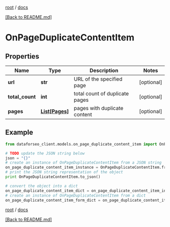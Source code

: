 [root](./../ "root") / [docs](./ "docs")

[[Back to README.md]](./../README.md "[Back to README.md]")

# OnPageDuplicateContentItem

## Properties

Name | Type | Description | Notes
------------ | ------------- | ------------- | -------------
**url** | **str** | URL of the specified page | [optional]
**total_count** | **int** | total count of duplicate pages | [optional]
**pages** | [**List[Pages]**](Pages.md) | pages with duplicate content | [optional]

## Example

```python
from dataforseo_client.models.on_page_duplicate_content_item import OnPageDuplicateContentItem

# TODO update the JSON string below
json = "{}"
# create an instance of OnPageDuplicateContentItem from a JSON string
on_page_duplicate_content_item_instance = OnPageDuplicateContentItem.from_json(json)
# print the JSON string representation of the object
print OnPageDuplicateContentItem.to_json()

# convert the object into a dict
on_page_duplicate_content_item_dict = on_page_duplicate_content_item_instance.to_dict()
# create an instance of OnPageDuplicateContentItem from a dict
on_page_duplicate_content_item_form_dict = on_page_duplicate_content_item.from_dict(on_page_duplicate_content_item_dict)
```

  

[root](./../ "root") / [docs](./ "docs")

[[Back to README.md]](./../README.md "[Back to README.md]")